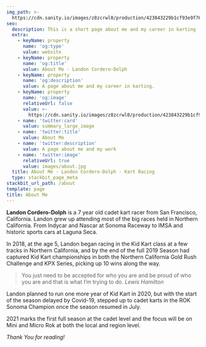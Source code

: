 ```yaml
---
img_path: >-
  https://cdn.sanity.io/images/z8zcrwl0/production/423843229b1cf93e9f76b48c61a3bbbba1fd9698-1284x1875.jpg
seo:
  description: This is a short page about me and my career in karting
  extra:
    - keyName: property
      name: 'og:type'
      value: website
    - keyName: property
      name: 'og:title'
      value: About Me - Landon Cordero-Dolph
    - keyName: property
      name: 'og:description'
      value: A page about me and my career in karting.
    - keyName: property
      name: 'og:image'
      relativeUrl: false
      value: >-
        https://cdn.sanity.io/images/z8zcrwl0/production/423843229b1cf93e9f76b48c61a3bbbba1fd9698-1284x1875.jpg
    - name: 'twitter:card'
      value: summary_large_image
    - name: 'twitter:title'
      value: About Me
    - name: 'twitter:description'
      value: A page about me and my work
    - name: 'twitter:image'
      relativeUrl: true
      value: images/about.jpg
  title: About Me - Landon Cordero-Dolph - Kart Racing
  type: stackbit_page_meta
stackbit_url_path: /about
template: page
title: About Me
---
```


**Landon Cordero-Dolph** is a 7 year old cadet kart racer from San Francisco, California. Landon grew up attending most of the big races held in Northern California. 
 From Indycar and Nascar at Sonoma Raceway to IMSA and historic sports cars at Laguna Seca.

In 2018, at the age 5, Landon began racing in the Kid Kart class at a few tracks in Northern California, and by the end of the full 2019 Season had captured Kid Kart championships in both the Northern California Gold Rush Challenge and KPX Series, picking up 10 wins along the way.

>You just need to be accepted for who you are and be proud of who you are and that is what I’m trying to do. <cite>Lewis Hamilton</cite>

Landon planned to run one more year of Kid Kart in 2020, but with the start of the season delayed by Covid-19,  stepped up to cadet karts in the ROK Sonoma Champion once the season resumed in July.

2021 marks the first full season at the cadet level and the focus will be on Mini and Micro Rok at both the local and region level.


*Thank You for reading!*

